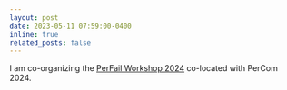 ```yaml
---
layout: post
date: 2023-05-11 07:59:00-0400
inline: true
related_posts: false
---
```


I am co-organizing the [PerFail Workshop 2024](https://perfail-workshop.github.io/2024/) co-located with PerCom 2024.  